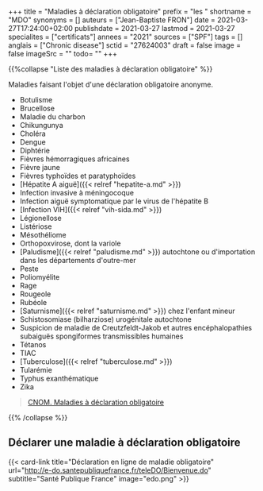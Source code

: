+++
title = "Maladies à déclaration obligatoire"
prefix = "les "
shortname = "MDO"
synonyms = []
auteurs = ["Jean-Baptiste FRON"]
date = 2021-03-27T17:24:00+02:00
publishdate = 2021-03-27
lastmod = 2021-03-27
specialites = ["certificats"]
annees = "2021"
sources = ["SPF"]
tags = []
anglais = ["Chronic disease"]
sctid = "27624003"
draft = false
image = false
imageSrc = ""
todo= ""
+++

{{%collapse "Liste des maladies à déclaration obligatoire" %}}

Maladies faisant l'objet d'une déclaration obligatoire anonyme.

- Botulisme
- Brucellose
- Maladie du charbon
- Chikungunya
- Choléra
- Dengue
- Diphtérie
- Fièvres hémorragiques africaines
- Fièvre jaune
- Fièvres typhoïdes et paratyphoïdes
- [Hépatite A aiguë]({{< relref "hepatite-a.md" >}})
- Infection invasive à méningocoque
- Infection aiguë symptomatique par le virus de l'hépatite B
- [Infection VIH]({{< relref "vih-sida.md" >}})
- Légionellose
- Listériose
- Mésothéliome
- Orthopoxvirose, dont la variole
- [Paludisme]({{< relref "paludisme.md" >}}) autochtone ou d'importation dans les départements d'outre-mer
- Peste
- Poliomyélite
- Rage
- Rougeole
- Rubéole
- [Saturnisme]({{< relref "saturnisme.md" >}}) chez l'enfant mineur
- Schistosomiase (bilharziose) urogénitale autochtone
- Suspicion de maladie de Creutzfeldt-Jakob et autres encéphalopathies subaiguës spongiformes transmissibles  humaines
- Tétanos
- TIAC
- [Tuberculose]({{< relref "tuberculose.md" >}})
- Tularémie
- Typhus exanthématique
- Zika

> [CNOM. Maladies à déclaration obligatoire](https://www.conseil-national.medecin.fr/medecin/sante-publique/maladies-declaration-obligatoire)

{{% /collapse %}}

## Déclarer une maladie à déclaration obligatoire

{{< card-link title="Déclaration en ligne de maladie obligatoire" url="http://e-do.santepubliquefrance.fr/teleDO/Bienvenue.do" subtitle="Santé Publique France" image="edo.png" >}}
